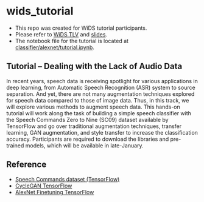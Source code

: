 # wids_tutorial

- This repo was created for WiDS tutorial participants.
- Please refer to [WiDS TLV](https://widstlv.com/chae-young-lee/) and [slides](https://docs.google.com/presentation/d/1MFTZMGP1Ub9AXWTaTwqiDTwtLC8fpOARwo7kNOCpXDk/edit?usp=sharing).
- The notebook file for the tutorial is located at [classifier/alexnet/tutorial.ipynb](https://github.com/acheketa/wids_tutorial/blob/master/classifier/alexnet/tutorial.ipynb).

## Tutorial – Dealing with the Lack of Audio Data

In recent years, speech data is receiving spotlight for various applications in deep learning, from Automatic Speech Recognition (ASR) system to source separation. And yet, there are not many augmentation techniques explored for speech data compared to those of image data. Thus, in this track, we will explore various methods to augment speech data. This hands-on tutorial will work along the task of building a simple speech classifier with the Speech Commands Zero to Nine (SC09) dataset available by TensorFlow and go over traditional augmentation techniques, transfer learning, GAN augmentation, and style transfer to increase the classification accuracy. Participants are required to download the libraries and pre-trained models, which will be available in late-January.

## Reference

- [Speech Commands dataset (TensorFlow)](https://www.tensorflow.org/tutorials/sequences/audio_recognition)
- [CycleGAN TensorFlow](https://github.com/xhujoy/CycleGAN-tensorflow)
- [AlexNet Finetuning TensorFlow](https://github.com/dgurkaynak/tensorflow-cnn-finetune/tree/master/alexnet)
